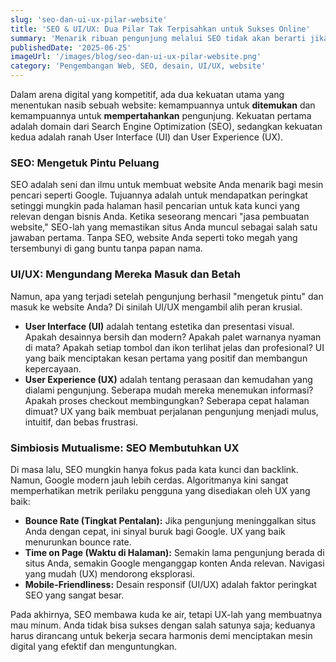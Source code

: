 ```yaml
---
slug: 'seo-dan-ui-ux-pilar-website'
title: 'SEO & UI/UX: Dua Pilar Tak Terpisahkan untuk Sukses Online'
summary: 'Menarik ribuan pengunjung melalui SEO tidak akan berarti jika mereka langsung pergi karena frustrasi. Pelajari bagaimana sinergi antara SEO dan UI/UX menjadi penentu kemenangan.'
publishedDate: '2025-06-25'
imageUrl: '/images/blog/seo-dan-ui-ux-pilar-website.png'
category: 'Pengembangan Web, SEO, desain, UI/UX, website'
---
```


Dalam arena digital yang kompetitif, ada dua kekuatan utama yang menentukan nasib sebuah website: kemampuannya untuk **ditemukan** dan kemampuannya untuk **mempertahankan** pengunjung. Kekuatan pertama adalah domain dari Search Engine Optimization (SEO), sedangkan kekuatan kedua adalah ranah User Interface (UI) dan User Experience (UX).

### SEO: Mengetuk Pintu Peluang

SEO adalah seni dan ilmu untuk membuat website Anda menarik bagi mesin pencari seperti Google. Tujuannya adalah untuk mendapatkan peringkat setinggi mungkin pada halaman hasil pencarian untuk kata kunci yang relevan dengan bisnis Anda. Ketika seseorang mencari "jasa pembuatan website," SEO-lah yang memastikan situs Anda muncul sebagai salah satu jawaban pertama. Tanpa SEO, website Anda seperti toko megah yang tersembunyi di gang buntu tanpa papan nama.

### UI/UX: Mengundang Mereka Masuk dan Betah

Namun, apa yang terjadi setelah pengunjung berhasil "mengetuk pintu" dan masuk ke website Anda? Di sinilah UI/UX mengambil alih peran krusial.

* **User Interface (UI)** adalah tentang estetika dan presentasi visual. Apakah desainnya bersih dan modern? Apakah palet warnanya nyaman di mata? Apakah setiap tombol dan ikon terlihat jelas dan profesional? UI yang baik menciptakan kesan pertama yang positif dan membangun kepercayaan.
* **User Experience (UX)** adalah tentang perasaan dan kemudahan yang dialami pengunjung. Seberapa mudah mereka menemukan informasi? Apakah proses checkout membingungkan? Seberapa cepat halaman dimuat? UX yang baik membuat perjalanan pengunjung menjadi mulus, intuitif, dan bebas frustrasi.

### Simbiosis Mutualisme: SEO Membutuhkan UX

Di masa lalu, SEO mungkin hanya fokus pada kata kunci dan backlink. Namun, Google modern jauh lebih cerdas. Algoritmanya kini sangat memperhatikan metrik perilaku pengguna yang disediakan oleh UX yang baik:

* **Bounce Rate (Tingkat Pentalan):** Jika pengunjung meninggalkan situs Anda dengan cepat, ini sinyal buruk bagi Google. UX yang baik menurunkan bounce rate.
* **Time on Page (Waktu di Halaman):** Semakin lama pengunjung berada di situs Anda, semakin Google menganggap konten Anda relevan. Navigasi yang mudah (UX) mendorong eksplorasi.
* **Mobile-Friendliness:** Desain responsif (UI/UX) adalah faktor peringkat SEO yang sangat besar.

Pada akhirnya, SEO membawa kuda ke air, tetapi UX-lah yang membuatnya mau minum. Anda tidak bisa sukses dengan salah satunya saja; keduanya harus dirancang untuk bekerja secara harmonis demi menciptakan mesin digital yang efektif dan menguntungkan.
